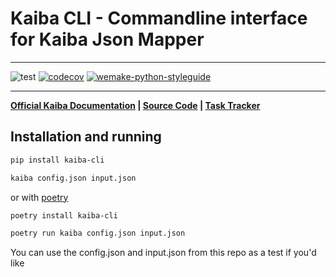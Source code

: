 # Kaiba CLI - Commandline interface for Kaiba Json Mapper

___
![test](https://github.com/kaiba-tech/kaiba-cli/workflows/test/badge.svg)
[![codecov](https://codecov.io/gh/kaiba-tech/kaiba-cli/branch/master/graph/badge.svg)](https://codecov.io/gh/kaiba-tech/kaiba-cli)
[![wemake-python-styleguide](https://img.shields.io/badge/style-wemake-000000.svg)](https://github.com/wemake-services/wemake-python-styleguide)
___


**[Official Kaiba Documentation](https://docs.kaiba.tech) |
[Source Code](https://github.com/kaiba-tech/kaiba-cli) |
[Task Tracker](https://github.com/kaiba-tech/kaiba-web/issues)**


## Installation and running

```bash
pip install kaiba-cli

kaiba config.json input.json
```

or with [poetry](https://python-poetry.org/)

```bash
poetry install kaiba-cli

poetry run kaiba config.json input.json
```

You can use the config.json and input.json from this repo as a test if you'd like
